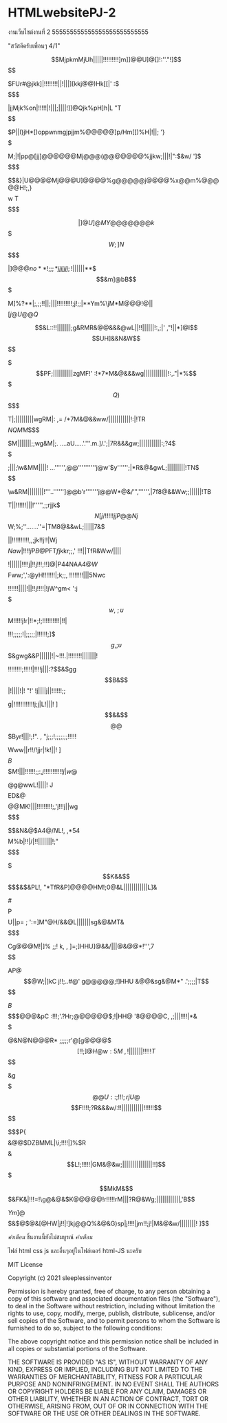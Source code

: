 # HTMLwebsitePJ-2
งานเว็บไซต์งานที่ 2 555555555555555555555555555

"สวัสดีครับเพื่อนๆ 4/1"

$$$$$$$$$$$$$$$$$$$$$$MjpkmMjUh|||||!!!!!!!!!]m]]@@U]@[]!:''."!]$$$$$$$$$$$$$$$$

$$$$$$$$$$$$$$$$$$$$$FUr#@jkk]|!!!!!!!!||!|||][kkj@@)Hk[[|'    :$$$$$$$$$$$$$$$$

$$$$$$$$$$$$$$$$$$$$|jjMjk%on|!!!!!|!|||;||||!]]@Qjk%pH]h|L     "T$$$$$$$$$$$$$$

$$$$$$$$$$$$$$$$$P||l}jH*[)oppwnmgjpjjm%@@@@@]p/Hm[[)%H|!||\;    '}$$$$$$$$$$$$$

$$$$$$$$$$$$$$$$M;|!|pp@[jj]@@@@@@Mj@@@(@@@@@@@%jjkw;|||!|":$&w/  ']$$$$$$$$$$$$

$$$$$$$$$$$$$$&}|U@@@@Mj@@@U]@@@@%g@@@@@j@@@@%x@@m%@@@@@H!;,}$$$$w  T$$$$$$$$$$$

$$$$$$$$$$$$$$|]@U]@MY@@@@@@@k%Mj@MMMMM@H]@%g@@@@@]@@@@|y@?@l|$$$$$W;]N$$$$$$$$$

$$$$$$$$$$$$$|]@@@no**!;;;*jjjjjjj;!||||||**%%@@@@H%@Mj@@@@]@@|$$$$&m]@bB$$$$$$$

$$$$$$$$$$$$M]%?**|;,;;!!||;|||!!!!!!!!!;j!;;|**Ym%\jM*M@@@!@||$$$$$[j@U@@Q$$$$$

$$$$$$$$$$&L::!!|||||||;g&RMR&@@&&&@wL||!!||||||!:,;|' ,"!||*]@l$$$$UH]&&N&W$$$$

$$$$$$$PF;||||||||||zgMF!'     :!*7*M&@&&&wg||||||||||||!:,."|*%$$$$$Q)%&&&$$$$$

$$$$T|;|||||||||wgRM|:    ,=           /*7M&@&&ww/|||||||||||!:|!TR$$$$$NQMM$$$$

$M|||||||;;wg&M|;.    ....aU.....'.'''.m.]/.';|7R&&&gw;|||||||||||:;?4$$$$$$$$$$

;|||;\w&MM||||! ...'''''',@@''''''''''j@w'$y'''''';|*R&@&gwL;|||||||||!TN$$$$$$$

\w&RM||||||||!'''..'''''']@@b'r'''''''j@@W*@&/'",'''''',|7f8@&&Ww;;||||||!TB$$$$

T||!!!!!!|||!''''',;;rjjk$$$N[j/!!!!!jjP@@Nj$$W;%;''.......''=|TM8@&&wL;|||||7&$

||!!!!!!!!!!,,;jk!!j!!|Wj$$$$$Naw|!!!!j$P$B$@PFT*f*jkkr;;,'     !!!||TfR&Ww/||||

!||||||!!!!j|!!j!!!;!!]@|P44NAA4@$W$$$$$Fww;',':@yH!!!!!!!|;k;;, !!!!!!!!|||5Nwc

!!!!!!||||!||!!j!!!!|!jW^gm< ':j$$$$$$$$$$$w,~;u$$M!!!!!j!r|!!*;!;!!!!!!!!!!|!!|

!!!;;;;;!|;;;;;|!!!!!!;]$$$g ,;u$$$$$$$$$$$&gwg&&P||||||!|~!!!.|!!!!!!!!|||||||!

!!!!!!!!;!!!!!|!!!!j|||:?$$&$gg$$$$$$$$$$$$$$B&$$|!||||!|! "!' !j||||j||!!!!!!;;

g|!!!!!!!!!!!!j;j|L!|||! ]$$&&$$$$@@$$$$$$$$$$$Byr!|||!;!". , "j;;;!;;;;;;;!!!!!

$$$$Www||r!!/!jjr|!k!||!  ]$$$$$$$$$$$$$B$$$$$$$M!|||!!!!!!;;:,j!!!!!!!!!!!j|w@$

$$$$$$$$$$$$@g@wwL!||||!   J$$$$$$$$ED&@$$$$@@MK!|||!!!!!!!!!;,'j!!!j||wg$$$$$$$

$$$$$$$$$$&N&@$A4$@/N$L!,   ,*54$$$$$$$$$$$$M%b|!!|/|!!|||||||!;"$$$$$$$$$$$$$$$

$$$$$$$$$$$K&&$$$$$&$&PL!,       "*TfR&P]@@@@HM!;0@&L||||||||||||L]&$$$$$$$$$$$$

$$$$$$$$$$$$#$$$$P$$$$U||p= ;           ':=]M"\@H/&&@L|||||||sg&@&MT&$$$$$$$$$$$

$$$$$$$$$$$$$$$$Cg@@@M!|]% ;;!   k,    ,   ]=;]HHU]@&&/|||\@&@@*!''',7$$$$$$$$$$

$$$$$$$$$$$$AP$@$$$@W;|]kC j!!;..#@'  g@@@@@;!]HHU &@@&sg&@M*"  .';;;;|T$$$$$$$$

$$$$$$$$$B%$$$$$$$$@@@&pC :!!!;'.?Hr;@@@@@@$;!|HH@ '8@@@@C,    ,;|||!!!!|*&$$$$$

$$$$$$$$$$$$$@$&N@N@@@R*  ;;;;;r'@[g@@@@$$$[!!;]@H@w:5M\     ,!|||||||!!!!!T$$$$

$$$$$$$$&g$$$$$$$$$$$@@U::;!!!;rjU@$$$$$$$$F!!!!;?R&&&w/:!!|||||||||||!!!!!!$$$$

$$$$$$$P{$$$$&@@$DZBMML|\i;!!!!|]%$R$$$$&$$L!;!!!!!|GM&@&w;|||||||||||||||!!]$$$

$$$$$$MkM&$$$$$$$$$$$&FK&|!!!=!\g@&@&$K@@@@@!r!!!!!rM|||?R@&Wg;||||||||||||,'B$$

$$$$$Ym]@$$$$$$&$@$@&[@HW|j!!|!]kj@@Q%&@&G)sp|j!!!!|jm!!;j!|M&@&w/||||||||!  ]$$

*คำเตือน* ชิ้นงานนี้ยังไม่สมบูรณ์ *คำเตือน*

ไฟล์ html css js และอื่นๆอยู่ในโฟล์เดอร์ html-JS นะครับ

MIT License

Copyright (c) 2021 sleeplessinventor

Permission is hereby granted, free of charge, to any person obtaining a copy of this software and associated documentation files (the "Software"), to deal in the Software without restriction, including without limitation the rights to use, copy, modify, merge, publish, distribute, sublicense, and/or sell copies of the Software, and to permit persons to whom the Software is furnished to do so, subject to the following conditions:

The above copyright notice and this permission notice shall be included in all copies or substantial portions of the Software.

THE SOFTWARE IS PROVIDED "AS IS", WITHOUT WARRANTY OF ANY KIND, EXPRESS OR IMPLIED, INCLUDING BUT NOT LIMITED TO THE WARRANTIES OF MERCHANTABILITY, FITNESS FOR A PARTICULAR PURPOSE AND NONINFRINGEMENT. IN NO EVENT SHALL THE AUTHORS OR COPYRIGHT HOLDERS BE LIABLE FOR ANY CLAIM, DAMAGES OR OTHER LIABILITY, WHETHER IN AN ACTION OF CONTRACT, TORT OR OTHERWISE, ARISING FROM, OUT OF OR IN CONNECTION WITH THE SOFTWARE OR THE USE OR OTHER DEALINGS IN THE SOFTWARE.
